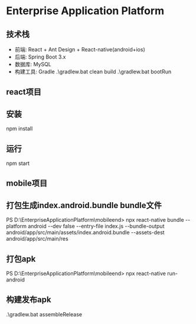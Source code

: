 # Enterprise Application Platform

## 技术栈
- 前端: React + Ant Design + React-native(android+ios)
- 后端: Spring Boot 3.x
- 数据库: MySQL
- 构建工具: Gradle  .\gradlew.bat clean build    .\gradlew.bat bootRun

## react项目
## 安装
npm install
## 运行
npm start

## mobile项目
## 打包生成index.android.bundle bundle文件
PS D:\EnterpriseApplicationPlatform\mobileend> npx react-native bundle --platform android --dev false --entry-file index.js --bundle-output android/app/src/main/assets/index.android.bundle --assets-dest android/app/src/main/res
## 打包apk
PS D:\EnterpriseApplicationPlatform\mobileend> npx react-native run-android
## 构建发布apk
.\gradlew.bat assembleRelease